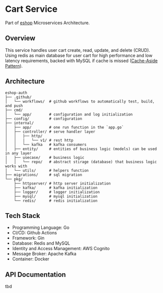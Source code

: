# Cart Service
Part of [eshop](https://github.com/idoyudha/eshop) Microservices Architecture.

## Overview
This service handles user cart create, read, update, and delete (CRUD). Using redis as main database for user cart for high performance and low latency requirements, backed with MySQL if cache is missed ([Cache-Aside Pattern](https://learn.microsoft.com/en-us/azure/architecture/patterns/cache-aside)).

## Architecture
```
eshop-auth
├── .github/
│   └── workflows/  # github workflows to automatically test, build, and push
├── cmd/
│   └── app/        # configuration and log initialization
├── config/         # configuration
├── internal/   
│   ├── app/        # one run function in the `app.go`
│   ├── controller/ # serve handler layer
│   │   ├── http/
│   │   |   └── v1/ # rest http
│   │   └── kafka   # kafka consumers
│   ├── entity/     # entities of business logic (models) can be used in any layer
│   ├── usecase/    # business logic
│   │   └── repo/   # abstract stirage (database) that business logic works with
│   └── utils/      # helpers function
├── migrations/     # sql migration
└── pkg/
    ├── httpserver/ # http server initialization
    ├── kafka/      # kafka initialization
    ├── logger/     # logger initialization
    ├── mysql/      # mysql initialization
    └── redis/      # redis initialization
```

## Tech Stack
- Programming Language: Go
- CI/CD: Github Actions
- Framework: Gin
- Database: Redis and MySQL
- Identity and Access Management: AWS Cognito
- Message Broker: Apache Kafka
- Container: Docker

## API Documentation
tbd
